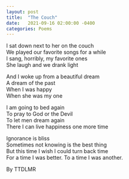 ```yaml
---
layout: post
title:  "The Couch"
date:   2021-09-16 02:00:00 -0400
categories: Poems
---
```


I sat down next to her on the couch<br>
We played our favorite songs for a while<br>
I sang, horribly, my favorite ones<br>
She laugh and we drank light<br>

And I woke up from a beautiful dream<br>
A dream of the past<br>
When I was happy<br>
When she was my one<br>

I am going to bed again<br>
To pray to God or the Devil<br>
To let men dream again<br>
There I can live happiness one more time<br>

Ignorance is bliss<br>
Sometimes not knowing is the best thing<br>
But this time I wish I could turn back time<br>
For a time I was better. To a time I was another.<br>

By TTDLMR
